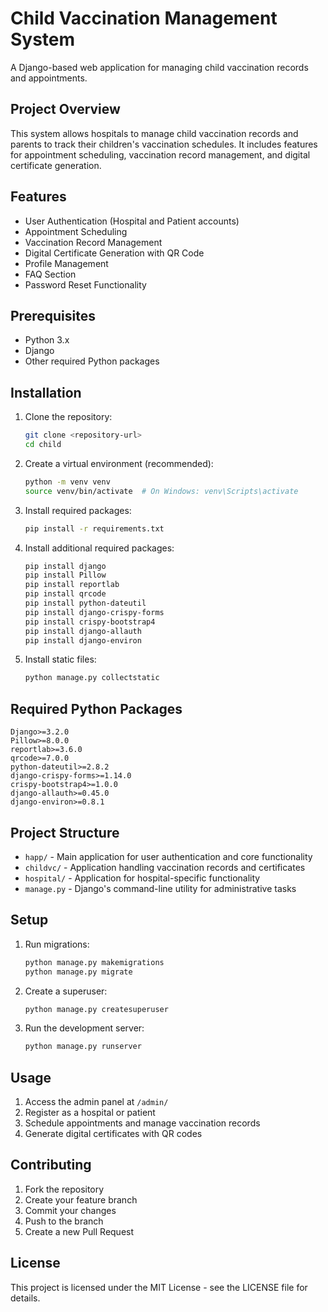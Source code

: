 # Child Vaccination Management System

A Django-based web application for managing child vaccination records and appointments.

## Project Overview

This system allows hospitals to manage child vaccination records and parents to track their children's vaccination schedules. It includes features for appointment scheduling, vaccination record management, and digital certificate generation.

## Features

- User Authentication (Hospital and Patient accounts)
- Appointment Scheduling
- Vaccination Record Management
- Digital Certificate Generation with QR Code
- Profile Management
- FAQ Section
- Password Reset Functionality

## Prerequisites

- Python 3.x
- Django
- Other required Python packages

## Installation

1. Clone the repository:
   ```bash
   git clone <repository-url>
   cd child
   ```

2. Create a virtual environment (recommended):
   ```bash
   python -m venv venv
   source venv/bin/activate  # On Windows: venv\Scripts\activate
   ```

3. Install required packages:
   ```bash
   pip install -r requirements.txt
   ```

4. Install additional required packages:
   ```bash
   pip install django
   pip install Pillow
   pip install reportlab
   pip install qrcode
   pip install python-dateutil
   pip install django-crispy-forms
   pip install crispy-bootstrap4
   pip install django-allauth
   pip install django-environ
   ```

5. Install static files:
   ```bash
   python manage.py collectstatic
   ```

## Required Python Packages

```
Django>=3.2.0
Pillow>=8.0.0
reportlab>=3.6.0
qrcode>=7.0.0
python-dateutil>=2.8.2
django-crispy-forms>=1.14.0
crispy-bootstrap4>=1.0.0
django-allauth>=0.45.0
django-environ>=0.8.1
```

## Project Structure

- `happ/` - Main application for user authentication and core functionality
- `childvc/` - Application handling vaccination records and certificates
- `hospital/` - Application for hospital-specific functionality
- `manage.py` - Django's command-line utility for administrative tasks

## Setup

1. Run migrations:
   ```bash
   python manage.py makemigrations
   python manage.py migrate
   ```

2. Create a superuser:
   ```bash
   python manage.py createsuperuser
   ```

3. Run the development server:
   ```bash
   python manage.py runserver
   ```

## Usage

1. Access the admin panel at `/admin/`
2. Register as a hospital or patient
3. Schedule appointments and manage vaccination records
4. Generate digital certificates with QR codes

## Contributing

1. Fork the repository
2. Create your feature branch
3. Commit your changes
4. Push to the branch
5. Create a new Pull Request

## License

This project is licensed under the MIT License - see the LICENSE file for details. 
